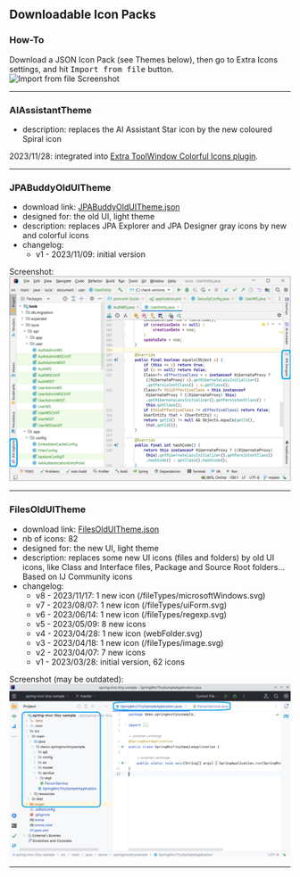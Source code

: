## Downloadable Icon Packs

### How-To

Download a JSON Icon Pack (see Themes below), then go to Extra Icons settings, and hit <kbd>Import from file</kbd> button.  
![Import from file Screenshot](media/import-user-icon-pack.png)

---

### AIAssistantTheme

- description: replaces the AI Assistant Star icon by the new coloured Spiral icon

2023/11/28: integrated into [Extra ToolWindow Colorful Icons plugin](https://plugins.jetbrains.com/plugin/16604-extra-toolwindow-colorful-icons/).

---

### JPABuddyOldUITheme

- download link: [JPABuddyOldUITheme.json](https://raw.githubusercontent.com/jonathanlermitage/intellij-extra-icons-plugin/master/themes/JPABuddyOldUITheme.json)
- designed for: the old UI, light theme
- description: replaces JPA Explorer and JPA Designer gray icons by new and colorful icons
- changelog:
  - v1 - 2023/11/09: initial version

Screenshot:  
![FilesOldUITheme Screenshot](media/JPABuddyOldUITheme.png)

---

### FilesOldUITheme

- download link: [FilesOldUITheme.json](https://raw.githubusercontent.com/jonathanlermitage/intellij-extra-icons-plugin/master/themes/FilesOldUITheme.json)
- nb of icons: <!--FilesOldUITheme_nbOfIcons_start-->82<!--FilesOldUITheme_nbOfIcons_end-->
- designed for: the new UI, light theme
- description: replaces some new UI icons (files and folders) by old UI icons, like Class and Interface files, Package and Source Root folders... Based on IJ Community icons
- changelog:
  - v8 - 2023/11/17: 1 new icon (/fileTypes/microsoftWindows.svg)
  - v7 - 2023/08/07: 1 new icon (/fileTypes/uiForm.svg)
  - v6 - 2023/06/14: 1 new icon (/fileTypes/regexp.svg)
  - v5 - 2023/05/09: 8 new icons
  - v4 - 2023/04/28: 1 new icon (webFolder.svg)
  - v3 - 2023/04/18: 1 new icon (/fileTypes/image.svg)
  - v2 - 2023/04/07: 7 new icons
  - v1 - 2023/03/28: initial version, 62 icons

Screenshot (may be outdated):  
![FilesOldUITheme Screenshot](media/FilesOldUITheme.png)

---
